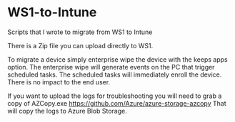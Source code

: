 # WS1-to-Intune
Scripts that I wrote to migrate from WS1 to Intune

There is a Zip file you can upload directly to WS1. 

To migrate a device simply enterprise wipe the device with the keeps apps option.
The enterprise wipe will generate events on the PC that trigger scheduled tasks. The scheduled tasks will immediately enroll the device.
There is no impact to the end user.

If you want to upload the logs for troubleshooting you will need to grab a copy of AZCopy.exe https://github.com/Azure/azure-storage-azcopy
That will copy the logs to Azure Blob Storage.
